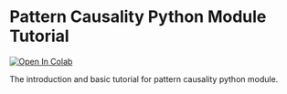 # Pattern Causality Python Module Tutorial

[![Open In Colab](https://colab.research.google.com/assets/colab-badge.svg)](https://colab.research.google.com/github/wanghui5801/pattern_causality_tutorial/blob/main/turotial.ipynb)

The introduction and basic tutorial for pattern causality python module.
